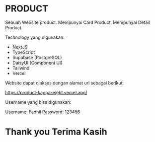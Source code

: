 # PRODUCT

Sebuah Website product. Mempunyai Card Product. Mempunyai Detail Product

Technology yang digunakan:
- NextJS
- TypeScript
- Supabase (PostgreSQL)
- DaisyUI (Component UI)
- Tailwind
- Vercel

Website dapat diakses dengan alamat url sebagai berikut:

https://product-kappa-eight.vercel.app/

Username yang bisa digunakan:

Username: Fadhil
Password: 123456

Thank you Terima Kasih
=======